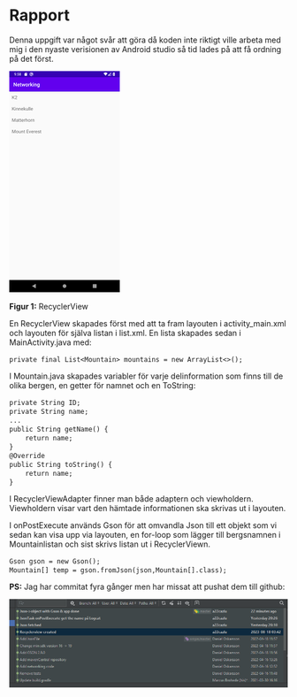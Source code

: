 
# Rapport

Denna uppgift var något svår att göra då koden inte riktigt ville arbeta med mig i den nyaste verisionen av Android studio så tid lades på att få ordning på det först. 

![](screen.png)

**Figur 1:** RecyclerView

En RecyclerView skapades först med att ta fram layouten i activity_main.xml och layouten för själva listan i list.xml. En lista skapades sedan i MainActivity.java med:
```
private final List<Mountain> mountains = new ArrayList<>();
```
I Mountain.java skapades variabler för varje delinformation som finns till de olika bergen, en getter för namnet och en ToString:
```
private String ID;
private String name;
...
public String getName() {
    return name;
}
@Override
public String toString() {
    return name;
}
```
I RecyclerViewAdapter finner man både adaptern och viewholdern. Viewholdern visar vart den hämtade informationen ska skrivas ut i layouten.

I onPostExecute används Gson för att omvandla Json till ett objekt som vi sedan kan visa upp via layouten, en for-loop som lägger till bergsnamnen i Mountainlistan och sist skrivs listan ut i RecyclerViewn. 
```
Gson gson = new Gson();
Mountain[] temp = gson.fromJson(json,Mountain[].class);
```
**PS:**
Jag har commitat fyra gånger men har missat att pushat dem till github:

![](commit.png)
